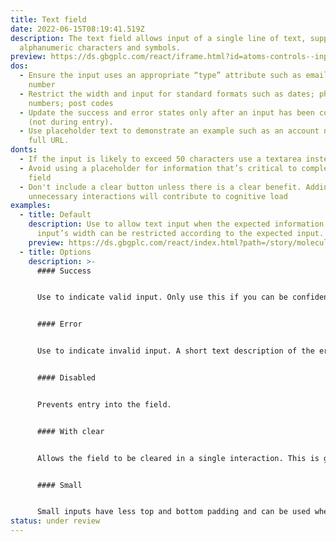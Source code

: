 ```yaml
---
title: Text field
date: 2022-06-15T08:19:41.519Z
description: The text field allows input of a single line of text, supporting
  alphanumeric characters and symbols.
preview: https://ds.gbgplc.com/react/iframe.html?id=atoms-controls--input-elements
dos:
  - Ensure the input uses an appropriate “type” attribute such as email or phone
    number
  - Restrict the width and input for standard formats such as dates; phone
    numbers; post codes
  - Update the success and error states only after an input has been completed
    (not during entry).
  - Use placeholder text to demonstrate an example such as an account number or
    full URL.
donts:
  - If the input is likely to exceed 50 characters use a textarea instead
  - Avoid using a placeholder for information that’s critical to completing the
    field
  - Don't include a clear button unless there is a clear benefit. Adding
    unnecessary interactions will contribute to cognitive load
examples:
  - title: Default
    description: Use to allow text input when the expected information is short. The
      input’s width can be restricted according to the expected input.
    preview: https://ds.gbgplc.com/react/index.html?path=/story/molecules-forms-groups--form-group-text-element&nav=0
  - title: Options
    description: >-
      #### Success


      Use to indicate valid input. Only use this if you can be confident that the input meets all validation rules.


      #### Error


      Use to indicate invalid input. A short text description of the error must always accompany the visual error indicator.


      #### Disabled


      Prevents entry into the field.


      #### With clear


      Allows the field to be cleared in a single interaction. This is generally useful if people are likely to iterate on the field value, such as when filtering a table of data.


      #### Small


      Small inputs have less top and bottom padding and can be used when the default size is not appropriate, or to avoid excessive vertical white space.
status: under review
---
```

